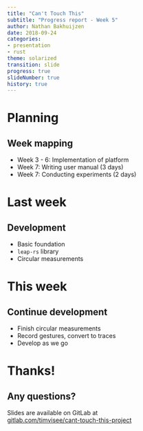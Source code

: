 ```yaml
---
title: "Can't Touch This"
subtitle: "Progress report - Week 5"
author: Nathan Bakhuijzen
date: 2018-09-24
categories:
- presentation
- rust
theme: solarized
transition: slide
progress: true
slideNumber: true
history: true
---
```


# Planning

## Week mapping
* Week 3 - 6: Implementation of platform
* Week 7: Writing user manual (3 days)
* Week 7: Conducting experiments (2 days)

# Last week

## Development
* Basic foundation
* `leap-rs` library
* Circular measurements

# This week

## Continue development
* Finish circular measurements
* Record gestures, convert to traces
* Develop as we go

# Thanks!

## Any questions?

Slides are available on GitLab at  
[gitlab.com/timvisee/cant-touch-this-project](https://gitlab.com/timvisee/cant-touch-this-project)
